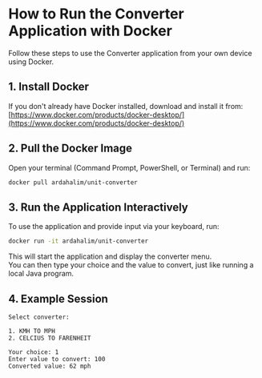 
# How to Run the Converter Application with Docker

Follow these steps to use the Converter application from your own device using Docker.

## 1. **Install Docker**

If you don't already have Docker installed, download and install it from:  
[https://www.docker.com/products/docker-desktop/](https://www.docker.com/products/docker-desktop/)

## 2. **Pull the Docker Image**

Open your terminal (Command Prompt, PowerShell, or Terminal) and run:

```sh
docker pull ardahalim/unit-converter
```


## 3. **Run the Application Interactively**

To use the application and provide input via your keyboard, run:

```sh
docker run -it ardahalim/unit-converter
```

This will start the application and display the converter menu.  
You can then type your choice and the value to convert, just like running a local Java program.


## 4. **Example Session**

```
Select converter:

1. KMH TO MPH
2. CELCIUS TO FARENHEIT

Your choice: 1
Enter value to convert: 100
Converted value: 62 mph
```
